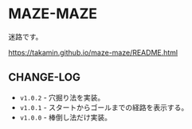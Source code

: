 MAZE-MAZE
=========

迷路です。

https://takamin.github.io/maze-maze/README.html


CHANGE-LOG
----------

* `v1.0.2` - 穴掘り法を実装。
* `v1.0.1` - スタートからゴールまでの経路を表示する。
* `v1.0.0` - 棒倒し法だけ実装。